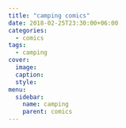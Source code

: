 ```yaml
---
title: "camping comics"
date: 2018-02-25T23:30:00+06:00
categories:
  - comics
tags:
  - camping
cover:
  image:
  caption:
  style:
menu:
  sidebar:
    name: camping
    parent: comics
---
```

